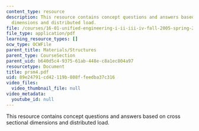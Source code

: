 ```yaml
---
content_type: resource
description: This resource contains concept questions and answers based on cross sectional
  dimensions and distributed load.
file: /courses/16-01-unified-engineering-i-ii-iii-iv-fall-2005-spring-2006/89e24791cd42119b808ffeedba37c316_prsm4.pdf
file_type: application/pdf
learning_resource_types: []
ocw_type: OCWFile
parent_title: Materials/Structures
parent_type: CourseSection
parent_uid: b640d5c4-9375-61ab-448e-c8a1ec804a97
resourcetype: Document
title: prsm4.pdf
uid: 89e24791-cd42-119b-808f-feedba37c316
video_files:
  video_thumbnail_file: null
video_metadata:
  youtube_id: null
---
```

This resource contains concept questions and answers based on cross sectional dimensions and distributed load.

